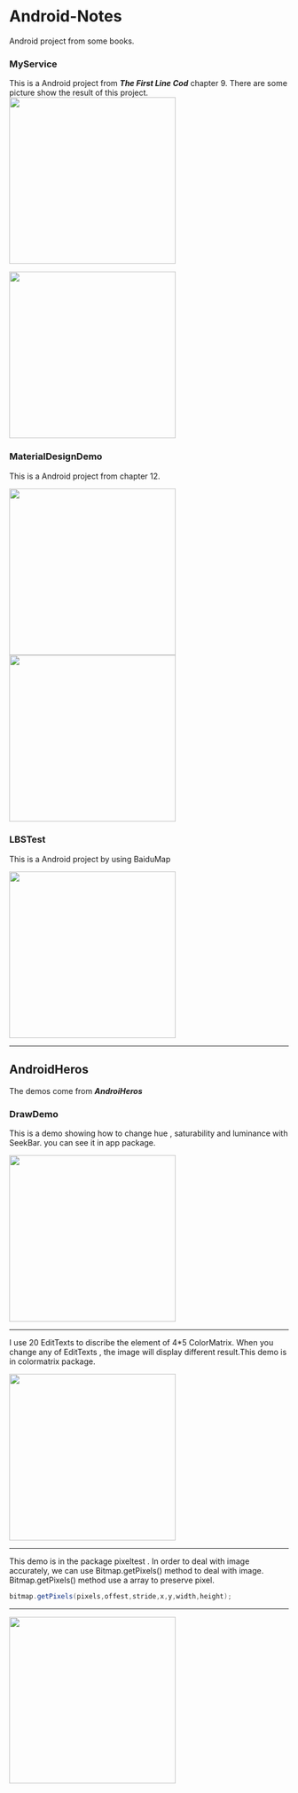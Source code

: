 # Android-Notes
Android project from some books.

### MyService
This is a Android project from  ***The First Line Cod*** chapter 9.
There are some picture show the result of this project.
<img src="myservice1.gif" width="300px"/>

<img src="myservice2.gif" width="300px"/>

### MaterialDesignDemo
This is a Android project from chapter 12.

<img src="material_design.gif" width="300px"/>
<img src="material_design2.gif" width="300px"/>

### LBSTest

This is a Android project by using BaiduMap

<img src="baidumap.png" width="300px"/>

-------------------
## AndroidHeros

The demos come from  ***AndroiHeros***


### DrawDemo 
This is a demo showing how to change hue , saturability  and luminance with SeekBar. you can see it in app package.

<img src = "colorSeekBar.gif" width="300px"/>

-----

I use  20 EditTexts to discribe the element of 4*5 ColorMatrix. When you change any of EditTexts , the image will  display different  result.This demo is in colormatrix package.
 

<img src = "ColorMatrix.gif" width="300px"/>

---

This  demo is  in the package pixeltest . In order to deal with  image  accurately, we can use Bitmap.getPixels() method to deal with image.  Bitmap.getPixels() method use a array to preserve pixel. 

``` java
bitmap.getPixels(pixels,offest,stride,x,y,width,height);
```


---

<img src="pixelpic.gif" width="300px"/>

